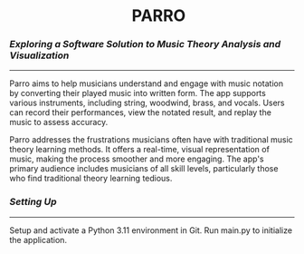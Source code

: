 <div id="user-content-toc">
  <ul align="center" style="list-style: none;">
    <summary>
      <h1>PARRO</h1>
    </summary>
  </ul>
</div>

### *Exploring a Software Solution to Music Theory Analysis and Visualization*
---
Parro aims to help musicians understand and engage with music notation by converting their played music into written form. The app supports various instruments, including string, woodwind, brass, and vocals. Users can record their performances, view the notated result, and replay the music to assess accuracy.

Parro addresses the frustrations musicians often have with traditional music theory learning methods. It offers a real-time, visual representation of music, making the process smoother and more engaging. The app's primary audience includes musicians of all skill levels, particularly those who find traditional theory learning tedious. 

### *Setting Up*
---
Setup and activate a Python 3.11 environment in Git. Run main.py to initialize the application.
